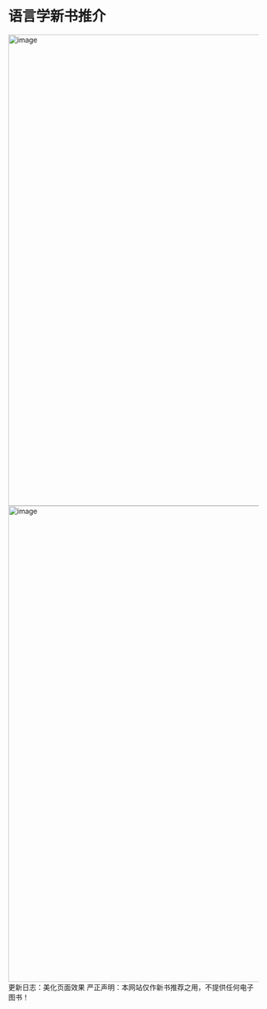 # 语言学新书推介
<img width="949" alt="image" src="https://github.com/hangang96/hangang96.github.io-book/assets/77401162/c66df4f8-29b1-4122-b66c-09a721e85106">
<img width="959" alt="image" src="https://github.com/hangang96/hangang96.github.io-book/assets/77401162/a0b659ff-13e2-420d-bf72-a6052c85083e">
更新日志：美化页面效果
严正声明：本网站仅作新书推荐之用，不提供任何电子图书！

